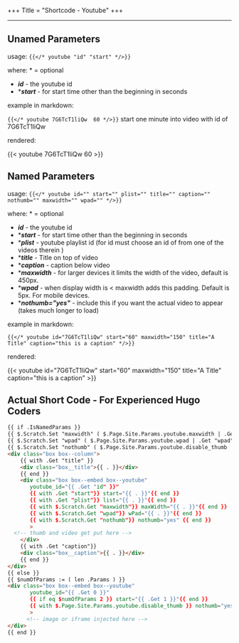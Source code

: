 +++
Title = "Shortcode - Youtube"
+++
****
## Unamed Parameters

usage: ```{{</* youtube "id" "start" */>}}```

where:  \* = optional

* _**id**_ - the youtube id
* \*_**start**_ - for start time other than the beginning in seconds

example in markdown:  

```{{</* youtube 7G6TcT1liQw  60 */>}}```  start one minute into video with id of 7G6TcT1liQw

rendered:

{{< youtube 7G6TcT1liQw  60 >}}

## Named Parameters

usage:  ```{{</* youtube id="" start="" plist="" title="" caption="" nothumb="" maxwidth="" wpad="" */>}}```

where:  \* = optional

* _**id**_ - the youtube id
* \*_**start**_ - for start time other than the beginning in seconds
* \*_**plist**_ - youtube playlist id (for id must choose an id of from one of the videos therein )
* \*_**title**_ - Title on top of video
* \*_**caption**_ - caption below video
* \*_**maxwidth**_ - for larger devices it limits the width of the video, default is 450px.
* \*_**wpad**_ - when display width is < maxwidth adds this padding.  Default is 5px.  For mobile devices.
* \*_**nothumb="yes"**_ - include this if you want the actual video to appear (takes much longer to load)

example in markdown:  

```{{</* youtube id="7G6TcT1liQw" start="60" maxwidth="150" title="A Title" caption="this is a caption" */>}}```

rendered:  

{{< youtube id="7G6TcT1liQw" start="60" maxwidth="150" title="A Title" caption="this is a caption" >}}

## Actual Short Code - For Experienced Hugo Coders

```html
{{ if .IsNamedParams }}
{{ $.Scratch.Set "maxwidth" ( $.Page.Site.Params.youtube.maxwidth | .Get "maxwidth" )  }}
{{ $.Scratch.Set "wpad" ( $.Page.Site.Params.youtube.wpad | .Get "wpad" )  }}
{{ $.Scratch.Set "nothumb" ( $.Page.Site.Params.youtube.disable_thumb | .Get "nothumb" )  }}
<div class="box box--column">
    {{ with .Get "title" }}
    <div class="box__title">{{ . }}</div>
    {{ end }}
    <div class="box box--embed box--youtube"
       youtube_id="{{ .Get "id" }}"
       {{ with .Get "start"}} start="{{ . }}"{{ end }}
       {{ with .Get "plist"}} list="{{ . }}"{{ end }}
       {{ with $.Scratch.Get "maxwidth"}} maxWidth="{{ . }}"{{ end }}
       {{ with $.Scratch.Get "wpad"}} wPad="{{ . }}"{{ end }}
       {{ with $.Scratch.Get "nothumb"}} nothumb="yes" {{ end }}
       >
  <!-- thumb and video get put here -->
    </div>
    {{ with .Get "caption"}}
    <div class="box__caption">{{ . }}</div>
    {{ end }}
</div>
{{ else }}
{{ $numOfParams := ( len .Params ) }}
<div class="box box--embed box--youtube"
       youtube_id="{{ .Get 0 }}"
       {{ if eq $numOfParams 2 }} start="{{ .Get 1 }}"{{ end }}
       {{ with $.Page.Site.Params.youtube.disable_thumb }} nothumb="yes" {{ end }}
       >
      <!-- image or iframe injected here -->
</div>
{{ end }}
```
